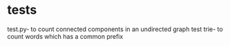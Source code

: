 # tests
test.py- to count connected components in an undirected graph
test trie- to count words which has a common prefix
